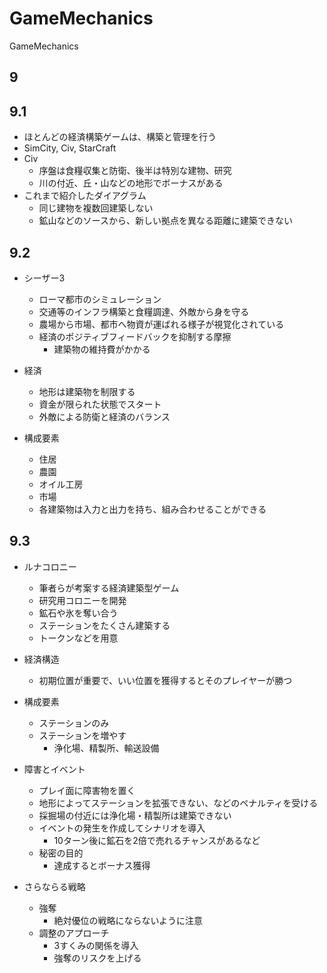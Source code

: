 GameMechanics
=============

GameMechanics

## 9

## 9.1 

* ほとんどの経済構築ゲームは、構築と管理を行う
* SimCity, Civ, StarCraft
* Civ
	* 序盤は食糧収集と防衛、後半は特別な建物、研究
	* 川の付近、丘・山などの地形でボーナスがある
* これまで紹介したダイアグラム
	* 同じ建物を複数回建築しない
	* 鉱山などのソースから、新しい拠点を異なる距離に建築できない

## 9.2

* シーザー3
	* ローマ都市のシミュレーション
	* 交通等のインフラ構築と食糧調達、外敵から身を守る
	* 農場から市場、都市へ物資が運ばれる様子が視覚化されている
	* 経済のポジティブフィードバックを抑制する摩擦
		* 建築物の維持費がかかる
* 経済
	* 地形は建築物を制限する
	* 資金が限られた状態でスタート
	* 外敵による防衛と経済のバランス

* 構成要素
	* 住居
	* 農園
	* オイル工房
	* 市場
	* 各建築物は入力と出力を持ち、組み合わせることができる

## 9.3

* ルナコロニー
	* 筆者らが考案する経済建築型ゲーム
	* 研究用コロニーを開発
	* 鉱石や氷を奪い合う
	* ステーションをたくさん建築する
	* トークンなどを用意

* 経済構造
	* 初期位置が重要で、いい位置を獲得するとそのプレイヤーが勝つ

* 構成要素
	* ステーションのみ
	* ステーションを増やす
		* 浄化場、精製所、輸送設備

* 障害とイベント
	* プレイ面に障害物を置く
	* 地形によってステーションを拡張できない、などのペナルティを受ける
	* 採掘場の付近には浄化場・精製所は建築できない
	* イベントの発生を作成してシナリオを導入
		* 10ターン後に鉱石を2倍で売れるチャンスがあるなど
	* 秘密の目的
		* 達成するとボーナス獲得

* さらならる戦略
	* 強奪
		* 絶対優位の戦略にならないように注意
	* 調整のアプローチ
		* 3すくみの関係を導入
		* 強奪のリスクを上げる



